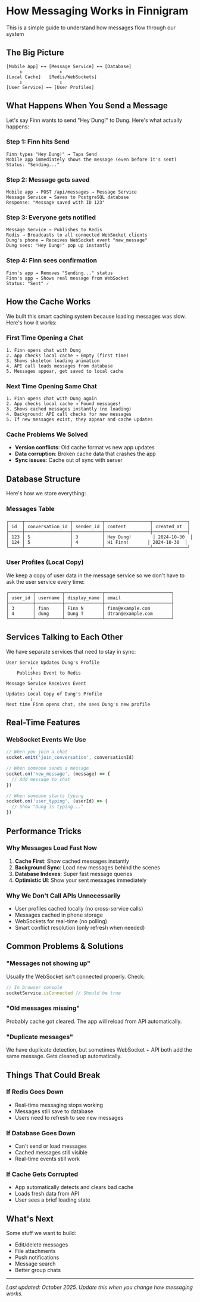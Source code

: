 # How Messaging Works in Finnigram

This is a simple guide to understand how messages flow through our system

## The Big Picture

```
[Mobile App] ←→ [Message Service] ←→ [Database]
     ↕              ↕
[Local Cache]   [Redis/WebSockets]
     ↕              ↕  
[User Service] ←→ [User Profiles]
```

## What Happens When You Send a Message

Let's say Finn wants to send "Hey Dung!" to Dung. Here's what actually happens:

### Step 1: Finn hits Send

```
Finn types "Hey Dung!" → Taps Send
Mobile app immediately shows the message (even before it's sent)
Status: "Sending..." 
```

### Step 2: Message gets saved

```
Mobile app → POST /api/messages → Message Service
Message Service → Saves to PostgreSQL database
Response: "Message saved with ID 123"
```

### Step 3: Everyone gets notified

```
Message Service → Publishes to Redis
Redis → Broadcasts to all connected WebSocket clients
Dung's phone → Receives WebSocket event "new_message"
Dung sees: "Hey Dung!" pop up instantly
```

### Step 4: Finn sees confirmation

```
Finn's app → Removes "Sending..." status
Finn's app → Shows real message from WebSocket
Status: "Sent" ✓
```

## How the Cache Works

We built this smart caching system because loading messages was slow. Here's how it works:

### First Time Opening a Chat

```
1. Finn opens chat with Dung
2. App checks local cache → Empty (first time)
3. Shows skeleton loading animation
4. API call loads messages from database
5. Messages appear, get saved to local cache
```

### Next Time Opening Same Chat

```
1. Finn opens chat with Dung again
2. App checks local cache → Found messages!
3. Shows cached messages instantly (no loading)
4. Background: API call checks for new messages
5. If new messages exist, they appear and cache updates
```

### Cache Problems We Solved

- **Version conflicts**: Old cache format vs new app updates
- **Data corruption**: Broken cache data that crashes the app  
- **Sync issues**: Cache out of sync with server

## Database Structure

Here's how we store everything:

### Messages Table

```
┌─────┬─────────────────┬───────────┬─────────────────┬─────────────┐
│ id  │ conversation_id │ sender_id │ content         │ created_at  │
├─────┼─────────────────┼───────────┼─────────────────┼─────────────┤
│ 123 │ 5               │ 3         │ Hey Dung!        │ 2024-10-30  │
│ 124 │ 5               │ 4         │ Hi Finn!       │ 2024-10-30  │
└─────┴─────────────────┴───────────┴─────────────────┴─────────────┘
```

### User Profiles (Local Copy)

We keep a copy of user data in the message service so we don't have to ask the user service every time:

```
┌─────────┬──────────┬──────────────┬─────────────────────────┐
│ user_id │ username │ display_name │ email                   │
├─────────┼──────────┼──────────────┼─────────────────────────┤
│ 3       │ finn     │ Finn N       │ finn@example.com        │
│ 4       │ dung     │ Dung T       │ dtran@example.com       │
└─────────┴──────────┴──────────────┴─────────────────────────┘
```

## Services Talking to Each Other

We have separate services that need to stay in sync:

```
User Service Updates Dung's Profile
         ↓
    Publishes Event to Redis  
         ↓
Message Service Receives Event
         ↓
Updates Local Copy of Dung's Profile
         ↓
Next time Finn opens chat, she sees Dung's new profile
```

## Real-Time Features

### WebSocket Events We Use

```javascript
// When you join a chat
socket.emit('join_conversation', conversationId)

// When someone sends a message  
socket.on('new_message', (message) => {
  // Add message to chat
})

// When someone starts typing
socket.on('user_typing', (userId) => {
  // Show "Dung is typing..."
})
```

## Performance Tricks

### Why Messages Load Fast Now

1. **Cache First**: Show cached messages instantly
2. **Background Sync**: Load new messages behind the scenes
3. **Database Indexes**: Super fast message queries
4. **Optimistic UI**: Show your sent messages immediately

### Why We Don't Call APIs Unnecessarily  

- User profiles cached locally (no cross-service calls)
- Messages cached in phone storage  
- WebSockets for real-time (no polling)
- Smart conflict resolution (only refresh when needed)

## Common Problems & Solutions

### "Messages not showing up"

Usually the WebSocket isn't connected properly. Check:

```javascript
// In browser console
socketService.isConnected // Should be true
```

### "Old messages missing"

Probably cache got cleared. The app will reload from API automatically.

### "Duplicate messages"

We have duplicate detection, but sometimes WebSocket + API both add the same message. Gets cleaned up automatically.

## Things That Could Break

### If Redis Goes Down

- Real-time messaging stops working
- Messages still save to database
- Users need to refresh to see new messages

### If Database Goes Down  

- Can't send or load messages
- Cached messages still visible
- Real-time events still work

### If Cache Gets Corrupted

- App automatically detects and clears bad cache
- Loads fresh data from API
- User sees a brief loading state

## What's Next

Some stuff we want to build:

- Edit/delete messages
- File attachments  
- Push notifications
- Message search
- Better group chats

---

*Last updated: October 2025. Update this when you change how messaging works.*
